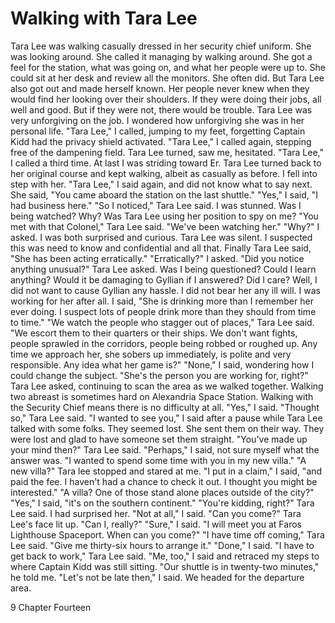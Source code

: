# Walking with Tara Lee #

Tara Lee was walking casually dressed in her security chief uniform. She
was looking around. She called it managing by walking around. She got a
feel for the station, what was going on, and what her people were up to.
She could sit at her desk and review all the monitors. She often did. But
Tara Lee also got out and made herself known. Her people never knew when
they would find her looking over their shoulders. If they were doing their
jobs, all well and good. But if they were not, there would be trouble. Tara
Lee was very unforgiving on the job. I wondered how unforgiving she was in
her personal life.
"Tara Lee," I called, jumping to my feet, forgetting Captain Kidd had the
privacy shield activated.
"Tara Lee," I called again, stepping free of the dampening field.
Tara Lee turned, saw me, hesitated.
"Tara Lee," I called a third time. At last I was striding toward Er.
Tara Lee turned back to her original course and kept walking, albeit as
casually as before. I fell into step with her.
"Tara Lee," I said again, and did not know what to say next.
She said, "You came aboard the station on the last shuttle."
"Yes," I said, "I had business here."
"So I noticed," Tara Lee said.
I was stunned. Was I being watched? Why? Was Tara Lee using her position to
spy on me?
"You met with that Colonel," Tara Lee said. "We've been watching her."
"Why?" I asked. I was both surprised and curious.
Tara Lee was silent. I suspected this was need to know and confidential and
all that. Finally Tara Lee said, "She has been acting erratically."
"Erratically?" I asked.
"Did you notice anything unusual?" Tara Lee asked.
Was I being questioned? Could I learn anything? Would it be damaging to
Gyllian if I answered? Did I care?
Well, I did not want to cause Gyllian any hassle. I did not bear her any
ill will. I was working for her after all.
I said, "She is drinking more than I remember her ever doing. I suspect
lots of people drink more than they should from time to time."
"We watch the people who stagger out of places," Tara Lee said. "We escort
them to their quarters or their ships. We don't want fights, people
sprawled in the corridors, people being robbed or roughed up. Any time we
approach her, she sobers up immediately, is polite and very responsible.
Any idea what her game is?"
"None," I said, wondering how I could change the subject.
"She's the person you are working for, right?" Tara Lee asked, continuing
to scan the area as we walked together. Walking two abreast is sometimes
hard on Alexandria Space Station. Walking with the Security Chief means
there is no difficulty at all.
"Yes," I said.
"Thought so," Tara Lee said.
"I wanted to see you," I said after a pause while Tara Lee talked with some
folks. They seemed lost. She sent them on their way. They were lost and
glad to have someone set them straight.
"You've made up your mind then?" Tara Lee said.
"Perhaps," I said, not sure myself what the answer was. "I wanted to spend
some time with you in my new villa."
"A new villa?" Tara lee stopped and stared at me.
"I put in a claim," I said, "and paid the fee. I haven't had a chance to
check it out. I thought you might be interested."
"A villa? One of those stand alone places outside of the city?"
"Yes," I said, "it's on the southern continent."
"You're kidding, right?" Tara Lee said. I had surprised her.
"Not at all," I said. "Can you come?"
Tara Lee's face lit up. "Can I, really?"
"Sure," I said. "I will meet you at Faros Lighthouse Spaceport. When can
you come?"
"I have time off coming," Tara Lee said. "Give me thirty-six hours to
arrange it."
"Done," I said.
"I have to get back to work," Tara Lee said.
"Me, too," I said and retraced my steps to where Captain Kidd was still
sitting.
"Our shuttle is in twenty-two minutes," he told me.
"Let's not be late then," I said.
We headed for the departure area.

9 Chapter Fourteen 
